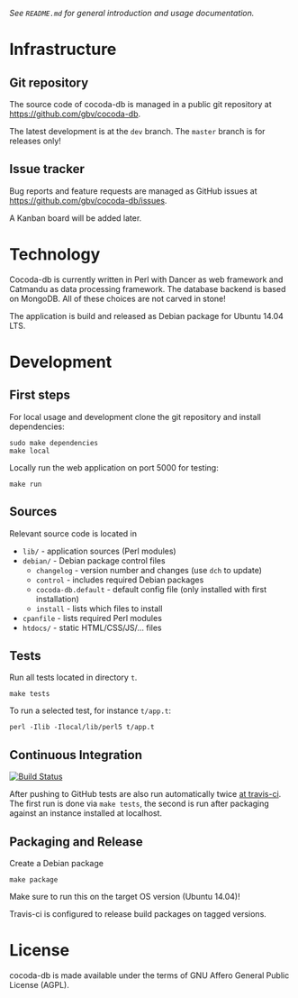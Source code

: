 *See `README.md` for general introduction and usage documentation.*

# Infrastructure

## Git repository

The source code of cocoda-db is managed in a public git repository at
<https://github.com/gbv/cocoda-db>.

The latest development is at the `dev` branch. The `master` branch is for
releases only!

## Issue tracker

Bug reports and feature requests are managed as GitHub issues at
<https://github.com/gbv/cocoda-db/issues>.

A Kanban board will be added later.

# Technology

Cocoda-db is currently written in Perl with Dancer as web framework and
Catmandu as data processing framework. The database backend is based on 
MongoDB. All of these choices are not carved in stone!

The application is build and released as Debian package for Ubuntu 14.04 LTS.

# Development

## First steps

For local usage and development clone the git repository and install
dependencies:

    sudo make dependencies
    make local

Locally run the web application on port 5000 for testing:

    make run

## Sources

Relevant source code is located in

* `lib/` - application sources (Perl modules)
* `debian/` - Debian package control files 
    * `changelog` - version number and changes 
      (use `dch` to update)
    * `control` - includes required Debian packages
    * `cocoda-db.default` - default config file 
      (only installed with first installation)
    * `install` - lists which files to install
* `cpanfile` - lists required Perl modules
* `htdocs/` - static HTML/CSS/JS/... files

## Tests

Run all tests located in directory `t`. 

    make tests

To run a selected test, for instance `t/app.t`: 

    perl -Ilib -Ilocal/lib/perl5 t/app.t

## Continuous Integration

[![Build Status](https://travis-ci.org/gbv/cocoda.svg)](https://travis-ci.org/gbv/cocoda-db)

After pushing to GitHub tests are also run automatically twice 
[at travis-ci](https://travis-ci.org/gbv/cocoda-db). The first 
run is done via `make tests`, the second is run after packaging
against an instance installed at localhost.

## Packaging and Release

Create a Debian package

    make package

Make sure to run this on the target OS version (Ubuntu 14.04)!

Travis-ci is configured to release build packages on tagged 
versions.

# License

cocoda-db is made available under the terms of GNU Affero General Public
License (AGPL).

